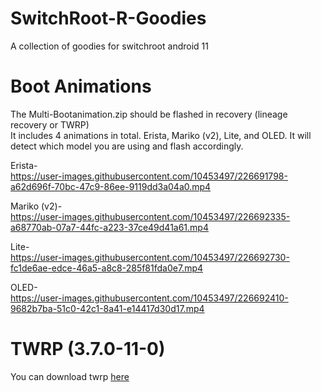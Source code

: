 # SwitchRoot-R-Goodies
A collection of goodies for switchroot android 11

# Boot Animations
The Multi-Bootanimation.zip should be flashed in recovery (lineage recovery or TWRP)  
It includes 4 animations in total. Erista, Mariko (v2), Lite, and OLED. It will detect which model you are using and flash accordingly.  

Erista-  
https://user-images.githubusercontent.com/10453497/226691798-a62d696f-70bc-47c9-86ee-9119dd3a04a0.mp4

Mariko (v2)-  
https://user-images.githubusercontent.com/10453497/226692335-a68770ab-07a7-44fc-a223-37ce49d41a61.mp4

Lite-  
https://user-images.githubusercontent.com/10453497/226692730-fc1de6ae-edce-46a5-a8c8-285f81fda0e7.mp4

OLED-  
https://user-images.githubusercontent.com/10453497/226692410-9682b7ba-51c0-42c1-8a41-e14417d30d17.mp4

# TWRP (3.7.0-11-0)
You can download twrp [here](https://github.com/Lumince/SwitchRoot-R-Goodies/raw/main/twrp.img)